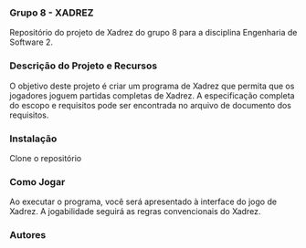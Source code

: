 ### Grupo 8 - XADREZ
Repositório do projeto de Xadrez do grupo 8 para a disciplina Engenharia de Software 2.

### Descrição do Projeto e Recursos
O objetivo deste projeto é criar um programa de Xadrez que permita que os jogadores joguem partidas completas de Xadrez.
A especificação completa do escopo e requisitos pode ser encontrada no arquivo de documento dos requisitos.

### Instalação
Clone o repositório

### Como Jogar
Ao executar o programa, você será apresentado à interface do jogo de Xadrez. A jogabilidade seguirá as regras convencionais do Xadrez.

### Autores
